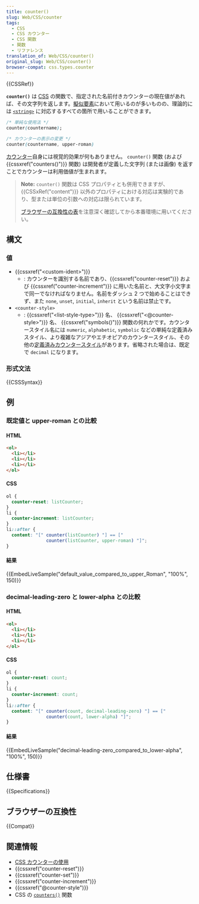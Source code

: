 ```yaml
---
title: counter()
slug: Web/CSS/counter
tags:
  - CSS
  - CSS カウンター
  - CSS 関数
  - 関数
  - リファレンス
translation_of: Web/CSS/counter()
original_slug: Web/CSS/counter()
browser-compat: css.types.counter
---
```

{{CSSRef}}

**`counter()`** は [CSS](/ja/docs/Web/CSS) の関数で、指定された名前付きカウンターの現在値があれば、その文字列を返します。[擬似要素](/ja/docs/Web/CSS/Pseudo-elements)において用いるのが多いものの、理論的には [`<string>`](/ja/docs/Web/CSS/string) に対応するすべての箇所で用いることができます。

```css
/* 単純な使用法 */
counter(countername);

/* カウンターの表示の変更 */
counter(countername, upper-roman)
```

[カウンター](/ja/docs/Web/CSS/CSS_Counter_Styles/Using_CSS_counters)自身には視覚的効果が何もありません。 `counter()` 関数 (および {{cssxref("counters()")}} 関数) は開発者が定義した文字列 (または画像) を返すことでカウンターは利用価値が生まれます。

> **Note:** `counter()` 関数は CSS プロパティとも併用できますが、 {{CSSxRef("content")}} 以外のプロパティにおける対応は実験的であり、型または単位の引数への対応は限られています。
>
> [ブラウザーの互換性の表](#ブラウザーの互換性)を注意深く確認してから本番環境に用いてください。

## 構文

### 値

- {{cssxref("&lt;custom-ident&gt;")}}
  - : カウンターを識別する名前であり、{{cssxref("counter-reset")}} および {{cssxref("counter-increment")}} に用いた名前と、大文字小文字まで同一でなければなりません。名前をダッシュ 2 つで始めることはできず、また `none`, `unset`, `initial`, `inherit` という名前は禁止です。
- `<counter-style>`
  - : {{cssxref("&lt;list-style-type&gt;")}} 名、 {{cssxref("&lt;@counter-style&gt;")}} 名、 {{cssxref("symbols()")}} 関数の何れかです。カウンタースタイル名には `numeric`, `alphabetic`, `symbolic` などの単純な定義済みスタイル、より複雑なアジアやエチオピアのカウンタースタイル、その他の[定義済みカウンタースタイル](/ja/docs/Web/CSS/CSS_Counter_Styles)があります。省略された場合は、既定で `decimal` になります。

### 形式文法

{{CSSSyntax}}

## 例

### 既定値と upper-roman との比較

#### HTML

```html
<ol>
  <li></li>
  <li></li>
  <li></li>
</ol>
```

#### CSS

```css
ol {
  counter-reset: listCounter;
}
li {
  counter-increment: listCounter;
}
li::after {
  content: "[" counter(listCounter) "] == ["
               counter(listCounter, upper-roman) "]";
}
```

#### 結果

{{EmbedLiveSample("default_value_compared_to_upper_Roman", "100%", 150)}}

### decimal-leading-zero と lower-alpha との比較

#### HTML

```html
<ol>
  <li></li>
  <li></li>
  <li></li>
</ol>
```

#### CSS

```css
ol {
  counter-reset: count;
}
li {
  counter-increment: count;
}
li::after {
  content: "[" counter(count, decimal-leading-zero) "] == ["
               counter(count, lower-alpha) "]";
}
```

#### 結果

{{EmbedLiveSample("decimal-leading-zero_compared_to_lower-alpha", "100%", 150)}}

## 仕様書

{{Specifications}}

## ブラウザーの互換性

{{Compat}}

## 関連情報

- [CSS カウンターの使用](/ja/docs/Web/CSS/CSS_Counter_Styles/Using_CSS_counters)
- {{cssxref("counter-reset")}}
- {{cssxref("counter-set")}}
- {{cssxref("counter-increment")}}
- {{cssxref("@counter-style")}}
- CSS の [`counters()`](/ja/docs/Web/CSS/counters()) 関数
